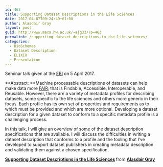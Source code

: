 ```yaml
---
id: 463
title: Supporting Dataset Descriptions in the Life Sciences
date: 2017-04-07T09:24:49+01:00
author: Alasdair Gray
layout: post
guid: http://www.macs.hw.ac.uk/~ajg33/?p=463
permalink: /supporting-dataset-descriptions-in-the-life-sciences/
categories:
  - BioSchemas
  - Dataset Description
  - ELIXIR
  - Presentation
---
```

Seminar talk given at the [EBI](http://www.ebi.ac.uk/) on 5 April 2017.

**Abstract: **Machine processable descriptions of datasets can help make data more [FAIR](http://www.nature.com/articles/sdata201618); that is Findable, Accessible, Interoperable, and Reusable. However, there are a variety of metadata profiles for describing datasets, some specific to the life sciences and others more generic in their focus. Each profile has its own set of properties and requirements as to which must be provided and which are more optional. Developing a dataset description for a given dataset to conform to a specific metadata profile is a challenging process.

In this talk, I will give an overview of some of the dataset description specifications that are available. I will discuss the difficulties in writing a dataset description that conforms to a profile and the tooling that I&#8217;ve developed to support dataset publishers in creating metadata description and validating them against a chosen specification.



<div style="margin-bottom: 5px;">
  <strong> <a title="Supporting Dataset Descriptions in the Life Sciences" href="//www.slideshare.net/alasdair_gray/supporting-dataset-descriptions-in-the-life-sciences" target="_blank">Supporting Dataset Descriptions in the Life Sciences</a> </strong> from <strong><a href="//www.slideshare.net/alasdair_gray" target="_blank">Alasdair Gray</a></strong>
</div>